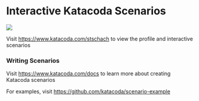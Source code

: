 # Interactive Katacoda Scenarios

[![](http://shields.katacoda.com/katacoda/stschach/count.svg)](https://www.katacoda.com/stschach "Get your profile on Katacoda.com")

Visit https://www.katacoda.com/stschach to view the profile and interactive scenarios

### Writing Scenarios
Visit https://www.katacoda.com/docs to learn more about creating Katacoda scenarios

For examples, visit https://github.com/katacoda/scenario-example

